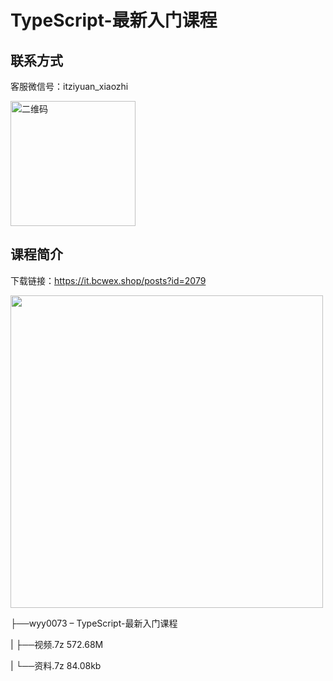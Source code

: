 # TypeScript-最新入门课程

## 联系方式

客服微信号：itziyuan_xiaozhi

<img src="https://ziyuanyun.oss-cn-guangzhou.aliyuncs.com/common/20240614073449/666b82192834a.jpg" width="200" height="200" alt="二维码">

## 课程简介

下载链接：https://it.bcwex.shop/posts?id=2079

<img src="https://ziyuanyun.oss-cn-guangzhou.aliyuncs.com/yun/20240515183644/6644903c4e251.jpg" width="500" alt="">

  ├──wyy0073 &#8211; TypeScript-最新入门课程

 | ├──视频.7z 572.68M

 | └──资料.7z 84.08kb

  